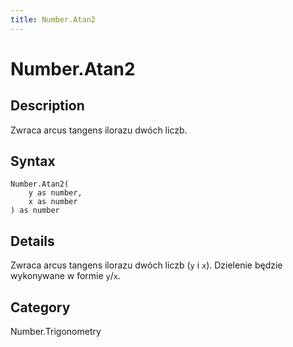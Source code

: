 ```yaml
---
title: Number.Atan2
---
```


# Number.Atan2


## Description

Zwraca arcus tangens ilorazu dwóch liczb.


## Syntax

```powerquery
Number.Atan2(
    y as number,
    x as number
) as number
```


## Details

Zwraca arcus tangens ilorazu dwóch liczb (<code>y</code> i <code>x</code>). Dzielenie będzie wykonywane w formie <code>y</code>/<code>x</code>.



## Category
Number.Trigonometry
